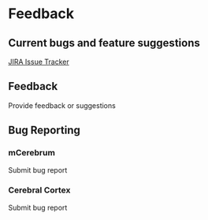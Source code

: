 <script type="text/javascript" src="https://md2korg.atlassian.net/s/463656ebdf0010e63f7a8c72a675b214-T/sli67f/72002/b6b48b2829824b869586ac216d119363/2.0.14/_/download/batch/com.atlassian.jira.collector.plugin.jira-issue-collector-plugin:issuecollector/com.atlassian.jira.collector.plugin.jira-issue-collector-plugin:issuecollector.js?locale=en-US&collectorId=c845e9c4"></script>
<script type="text/javascript" src="https://md2korg.atlassian.net/s/463656ebdf0010e63f7a8c72a675b214-T/sli67f/72002/b6b48b2829824b869586ac216d119363/2.0.14/_/download/batch/com.atlassian.jira.collector.plugin.jira-issue-collector-plugin:issuecollector/com.atlassian.jira.collector.plugin.jira-issue-collector-plugin:issuecollector.js?locale=en-US&collectorId=53de3368"></script>
<script type="text/javascript" src="https://md2korg.atlassian.net/s/463656ebdf0010e63f7a8c72a675b214-T/sli67f/72002/b6b48b2829824b869586ac216d119363/2.0.14/_/download/batch/com.atlassian.jira.collector.plugin.jira-issue-collector-plugin:issuecollector/com.atlassian.jira.collector.plugin.jira-issue-collector-plugin:issuecollector.js?locale=en-US&collectorId=b5074839"></script>

# Feedback

## Current bugs and feature suggestions
<a href="https://md2korg.atlassian.net/issues/?filter=-4">JIRA Issue Tracker</a>


## Feedback
<a id="feedback-button">Provide feedback or suggestions</a>


## Bug Reporting

### mCerebrum
<a id="mc-bug-button">Submit bug report</a>

### Cerebral Cortex
<a id="cc-bug-button">Submit bug report</a>


<script type="text/javascript">
window.ATL_JQ_PAGE_PROPS =  $.extend(window.ATL_JQ_PAGE_PROPS, {
  'c845e9c4' : {
    "triggerFunction": function(showCollectorDialog) {
      //Requires that jQuery is available!
      jQuery("#mc-bug-button").click(function(e) {
        e.preventDefault();
        showCollectorDialog();
      });
    },
    // ==== we add the code below to set the field values ====
    fieldValues: {
      description : 'Details: \n\n\nExpected result: \n\n\nActual result: \n\n\nSteps to reproduce: \n\n\nAdditional information: \n\n',
      environment : 'Android version: \nApplication name: \nApplication version: '
    }
  },
  '53de3368' : {
    "triggerFunction": function(showCollectorDialog) {
      //Requires that jQuery is available!
      jQuery("#cc-bug-button").click(function(e) {
        e.preventDefault();
        showCollectorDialog();
      });
    },
    // ==== we add the code below to set the field values ====
    fieldValues: {
      description : 'Details: \n\n\nExpected result: \n\n\nActual result: \n\n\nSteps to reproduce: \n\n\nAdditional information: \n\n'
    }
  },
  'b5074839' : {
    "triggerFunction": function(showCollectorDialog) {
      //Requires that jQuery is available!
      jQuery("#feedback-button").click(function(e) {
        e.preventDefault();
        showCollectorDialog();
      });
    }
  },
});
</script>
